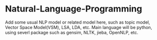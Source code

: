 # Natural-Language-Programming

Add some usual NLP model or related model here, such as topic model, Vector Space Model(VSM), LSA, LDA, etc.
Main language will be python, using severl package such as gensim, NLTK, jieba, OpenNLP, etc.
